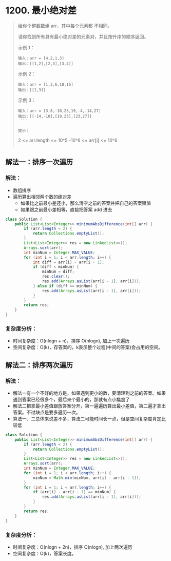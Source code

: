 # 1200. 最小绝对差
> 给你个整数数组 arr，其中每个元素都 不相同。
> 
> 请你找到所有具有最小绝对差的元素对，并且按升序的顺序返回。
> 
> 示例 1：
> ```
> 输入：arr = [4,2,1,3]
> 输出：[[1,2],[2,3],[3,4]]
> ```
> 示例 2：
> ```
> 输入：arr = [1,3,6,10,15]
> 输出：[[1,3]]
> ```
> 示例 3：
> ```
> 输入：arr = [3,8,-10,23,19,-4,-14,27]
> 输出：[[-14,-10],[19,23],[23,27]]
>  ```
> 
> 提示：
> ```
> 2 <= arr.length <= 10^5
> -10^6 <= arr[i] <= 10^6
> ```

## 解法一：排序一次遍历
### 解法：
- 数组排序
- 遍历算出相邻两个数的绝对差
    - 如果比之前最小差还小，那么清空之前的答案并把自己的答案赋值
    - 如果跟之前最小差相等，直接把答案 add 进去

``` java
class Solution {
    public List<List<Integer>> minimumAbsDifference(int[] arr) {
        if (arr.length < 2) {
            return Collections.emptyList();
        }
        List<List<Integer>> res = new LinkedList<>();
        Arrays.sort(arr);
        int minNum = Integer.MAX_VALUE;
        for (int i = 1; i < arr.length; i++) {
            int diff = arr[i] - arr[i - 1];
            if (diff < minNum) {
                minNum = diff;
                res.clear();
                res.add(Arrays.asList(arr[i - 1], arr[i]));
            } else if (diff == minNum) {
                res.add(Arrays.asList(arr[i - 1], arr[i]));
            }
        }
        return res;
    }
}
```

### 复杂度分析：
- 时间复杂度：O(nlogn + n)，排序 O(nlogn), 加上一次遍历
- 空间复杂度：O(k)，存答案的，k表示整个过程(中间的答案)会占用的空间。

## 解法二：排序两次遍历

### 解法：

- 解法一有一个不好的地方是，如果遇到更小的数，要清理到之前的答案。如果遇到答案已经很多个，最后来个最小的，那就有点小尴尬了
- 解法二把拿最小差值跟放答案分开，第一遍遍历算出最小差值，第二遍才拿出答案。不过缺点是要多遍历一次。
- 算法一、二总体来说差不多，算法二可能时间长一点，但是空间复杂度肯定比较低

``` java
class Solution {
    public List<List<Integer>> minimumAbsDifference(int[] arr) {
        if (arr.length < 2) {
            return Collections.emptyList();
        }
        List<List<Integer>> res = new LinkedList<>();
        Arrays.sort(arr);
        int minNum = Integer.MAX_VALUE;
        for (int i = 1; i < arr.length; i++) {
            minNum = Math.min(minNum, arr[i] - arr[i - 1]);
        }
        for (int i = 1; i < arr.length; i++) {
            if (arr[i] - arr[i - 1] == minNum) {
                res.add(Arrays.asList(arr[i - 1], arr[i]));
            }
        }
        return res;
    }
}
```
### 复杂度分析：
- 时间复杂度：O(nlogn + 2n)，排序 O(nlogn), 加上两次遍历
- 空间复杂度：O(k)，答案长度。